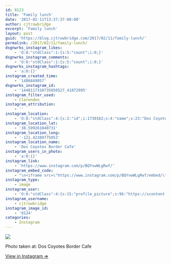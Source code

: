 ```yaml
---
id: 8123
title: 'Family lunch'
date: '2017-02-11T13:37:37-08:00'
author: cjtrowbridge
excerpt: 'Family lunch'
layout: post
guid: 'https://blog.cjtrowbridge.com/2017/02/11/family-lunch/'
permalink: /2017/02/11/family-lunch/
dsgnwrks_instagram_likes:
    - 'O:8:"stdClass":1:{s:5:"count";i:0;}'
dsgnwrks_instagram_comments:
    - 'O:8:"stdClass":1:{s:5:"count";i:0;}'
dsgnwrks_instagram_hashtags:
    - 'a:0:{}'
instagram_created_time:
    - '1486849057'
dsgnwrks_instagram_id:
    - '1448117310735850527_41872995'
instagram_filter_used:
    - Clarendon
instagram_attribution:
    - ''
instagram_location:
    - 'O:8:"stdClass":4:{s:2:"id";i:1730162;s:4:"name";s:23:"Dos Coyotes Border Cafe";s:8:"latitude";d:38.599261040731;s:9:"longitude";d:-121.42389775053;}'
instagram_location_lat:
    - '38.599261040731'
instagram_location_long:
    - '-121.42389775053'
instagram_location_name:
    - 'Dos Coyotes Border Cafe'
instagram_users_in_photo:
    - 'a:0:{}'
instagram_link:
    - 'https://www.instagram.com/p/BQYvwWLgRwf/'
instagram_embed_code:
    - "\n<iframe src=\"https://www.instagram.com/p/BQYvwWLgRwf/embed/\" width=\"612\" height=\"710\" frameborder=\"0\" scrolling=\"no\" allowtransparency=\"true\" class=\"insta-image-embed\"></iframe>\n"
instagram_type:
    - image
instagram_user:
    - 'O:8:"stdClass":4:{s:15:"profile_picture";s:96:"https://scontent.cdninstagram.com/t51.2885-19/s150x150/13724650_1188772791164794_142557231_a.jpg";s:2:"id";s:8:"41872995";s:8:"username";s:12:"cjtrowbridge";s:9:"full_name";s:13:"CJ Trowbridge";}'
instagram_username:
    - cjtrowbridge
instagram_image_id:
    - '8124'
categories:
    - Instagram
---
```


[![](https://blog.cjtrowbridge.com/wp-content/uploads/2017/02/1486849057-1-1.jpg)](https://www.instagram.com/p/BQYvwWLgRwf/)

Photo taken at: Dos Coyotes Border Cafe

[View in Instagram ⇒](https://www.instagram.com/p/BQYvwWLgRwf/)